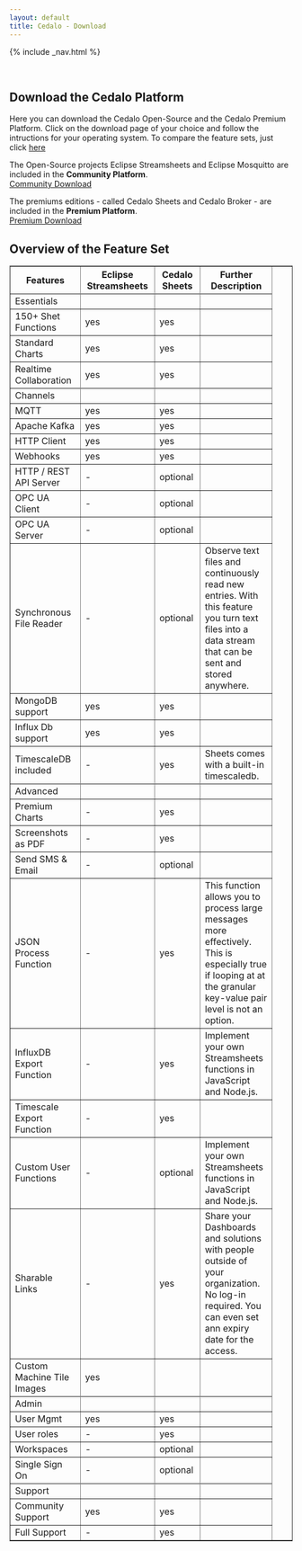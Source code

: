 ```yaml
---
layout: default
title: Cedalo - Download
---
```


<section id="banner" class="downloadpage" role="banner">
<!-- leave unchanged from here  --> 
    {% include _nav.html %}      
    <div class="container">
        <div class="row flex-start" class="align-items: flex-start;">
            <div class="col-md-12 col-sm-12">
                <div class="downloadpage-spacer">
                    <p>&nbsp;</p>
                </div>
            </div>
<!-- until here for nav menus to work smoothly  -->
            <div class="downloadpage-box text-center">
                <div class="col-md-12 col-sm-12">
                    <h1 class="section-header">Download the Cedalo Platform</h1>
                    <p>Here you can download the Cedalo Open-Source and the Cedalo Premium Platform. Click on the download page of your choice and follow the intructions for your operating system. To compare the feature sets, just click <a href="#feature-set">here</a></p>
                </div>
                <div class="col-md-6 col-sm-6 downloadpage-intro">
                    <p>The Open-Source projects Eclipse Streamsheets and Eclipse Mosquitto are included in the <b>Community Platform</b>.<br />
                    <a href="https://docs.cedalo.com/installation/community-edition.html" target="_blank" class="btn btn-large">Community Download</a></p>
                </div>
                <div class="col-md-6 col-sm-6 downloadpage-intro">
                    <p>The premiums editions - called Cedalo Sheets and Cedalo Broker - are included in the <b>Premium Platform</b>.<br />
                    <a href="https://docs.cedalo.com/installation/premium-edition.html" target="_blank" class="btn btn-large">Premium Download</a></p>
                </div> 
            </div>
        </div>
    </div>
</section><!-- banner -->

<section id="feature-set" class="products section">
    <div class="container">
        <div class="row no-gutter">
            <div class="col-lg-8 col-md-10 col-sm-12 col-xs-12 col-lg-offset-2 col-md-offset-1">  
                <div class="products-box text-center">
                    <h1>Overview of the Feature Set</h1>
                    <table dir="ltr" border="1" cellspacing="0" cellpadding="0"><colgroup><col width="197" /><col width="199" /><col width="117" /><col width="207" /><col width="390" /></colgroup>
<tbody>
<tr>
<th><strong>Features</strong></th>
<th><strong>Eclipse Streamsheets</strong></th>
<th><strong>Cedalo Sheets</strong></th>
<th>
<div>
<div><strong>Further Description</strong></div>
</div>
</th>
</tr>
<tr>
</tr>
<tr>
<td>Essentials</td>
<td></td>
<td></td>
<td></td>

</tr>
<tr>
<td>150+ Shet Functions</td>
<td>yes</td>
<td>yes</td>
<td></td>
</tr>
<tr>
<td>Standard Charts</td>
<td>yes</td>
<td>yes</td>
<td></td>

</tr>
<tr>
<td>Realtime Collaboration</td>
<td>yes</td>
<td>yes</td>
<td></td>
</tr>
<tr>
</tr>
<tr>
<td>Channels</td>
<td></td>
<td></td>
<td></td>
</tr>
<tr>
<td>MQTT</td>
<td>yes</td>
<td>yes</td>
<td></td>

</tr>
<tr>
<td>Apache Kafka</td>
<td>yes</td>
<td>yes</td>
<td></td>
</tr>
<tr>
<td>HTTP Client</td>
<td>yes</td>
<td>yes</td>
<td></td>
</tr>
<tr>
<td>Webhooks</td>
<td>yes</td>
<td>yes</td>
<td></td>
</tr>
<tr>
<td>HTTP / REST API Server</td>
<td>-</td>
<td>optional</td>
<td></td>
</tr>
<tr>
<td>OPC UA Client</td>
<td>-</td>
<td>optional</td>
<td></td>
</tr>
<tr>
<td>OPC UA Server</td>
<td>-</td>
<td>optional</td>
<td></td>
</tr>
<tr>
<td>Synchronous File Reader</td>
<td>-</td>
<td>optional</td>
<td>
<div>
<div>Observe text files and continuously read new entries. With this feature you turn text files into a data stream that can be sent and stored anywhere.</div>
</div>
</td>
</tr>
<tr>
<td>MongoDB support</td>
<td>yes</td>
<td>yes</td>
<td></td>
</tr>
<tr>
<td>Influx Db support</td>
<td>yes</td>
<td>yes</td>
<td></td>
</tr>
<tr>
<td>TimescaleDB included</td>
<td>-</td>
<td>yes</td>
<td>
<div>
<div>Sheets comes with a built-in timescaledb.</div>
</div>
</td>
</tr>
<tr>
</tr>
<tr>
<td>Advanced</td>
<td></td>
<td></td>
<td></td>
</tr>
<tr>
<td>Premium Charts</td>
<td>-</td>
<td>yes</td>
<td></td>
</tr>
<tr>
<td>Screenshots as PDF</td>
<td>-</td>
<td>yes</td>
<td></td>
</tr>
<tr>
<td>Send SMS &amp; Email</td>
<td>-</td>
<td>optional</td>
<td></td>
</tr>
<tr>
<td>JSON Process Function</td>
<td>-</td>
<td>yes</td>
<td>
<div>
<div>This function allows you to process large messages more effectively. This is especially true if looping at at the granular key-value pair level is not an option.</div>
</div>
</td>
</tr>
<tr>
<td>InfluxDB Export Function</td>
<td>-</td>
<td>yes</td>
<td>
<div>
<div>Implement your own Streamsheets functions in JavaScript and Node.js.</div>
</div>
</td>
</tr>
<tr>
<td>Timescale Export Function</td>
<td>-</td>
<td>yes</td>
<td></td>
</tr>
<tr>
<td>Custom User Functions</td>
<td>-</td>
<td>optional</td>
<td>
<div>
<div>Implement your own Streamsheets functions in JavaScript and Node.js.</div>
</div>
</td>
</tr>
<tr>
<td>Sharable Links</td>
<td>-</td>
<td>yes</td>
<td>
<div>
<div>Share your Dashboards and solutions with people outside of your organization. No log-in required. You can even set ann expiry date for the access.</div>
</div>
</td>
</tr>
<tr>
<td>Custom Machine Tile Images</td>
<td>yes</td>
<td></td>
<td></td>
</tr>
<tr>
</tr>
<tr>
<td>Admin</td>
<td></td>
<td></td>
<td></td>
</tr>
<tr>
<td>User Mgmt</td>
<td>yes</td>
<td>yes</td>
<td></td>
</tr>
<tr>
<td>User roles</td>
<td>-</td>
<td>yes</td>
<td></td>
</tr>
<tr>
<td>Workspaces</td>
<td>-</td>
<td>optional</td>
<td></td>
</tr>
<tr>
<td>Single Sign On</td>
<td>-</td>
<td>optional</td>
<td></td>
</tr>
<tr>
</tr>
<tr>
<td>Support</td>
<td></td>
<td></td>
<td></td>
</tr>
<tr>
<td>Community Support</td>
<td>yes</td>
<td>yes</td>
<td></td>
</tr>
<tr>
<td>Full Support</td>
<td>-</td>
<td>yes</td>
<td></td>
</tr>
<tr>
</tr>
</tbody>
</table>
                </div>
            </div>
        </div>
    </div>
</section>



